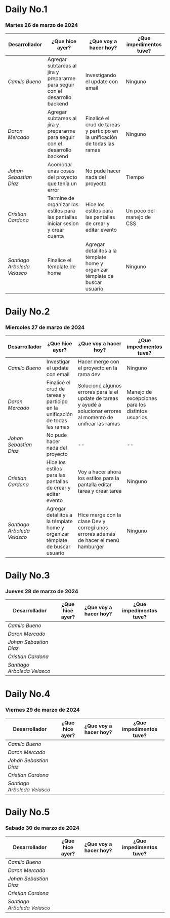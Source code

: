 # Daily No.1
### Martes 26 de marzo de 2024

| Desarrollador | ¿Que hice ayer? | ¿Que voy a hacer hoy? | ¿Que impedimentos tuve? |
|-----------|-----------|-----------|-----------|
|*Camilo Bueno*   | Agregar subtareas al jira y prepararme para seguir con el desarrollo backend|Investigando el update con email |Ninguno |
|*Daron Mercado*  |Agregar subtareas al jira y prepararme para seguir con el desarrollo backend| Finalicé el crud de tareas y participo en la unificación de todas las ramas|Ninguno|
| *Johan Sebastian Diaz*  | Acomodar unas cosas del proyecto que tenía un error|No pude hacer nada del proyecto |Tiempo |
| *Cristian Cardona*  | Termine de organizar los estilos para las pantallas iniciar sesion y crear cuenta  | Hice los estilos para las pantallas de crear y editar evento| Un poco del manejo de CSS|
| *Santiago Arboleda Velasco*  | Finalice el témplate de home|Agregar detallitos a la témplate home y organizar témplate de buscar usuario| Ninguno |

# Daily No.2
### Miercoles 27 de marzo de 2024

| Desarrollador | ¿Que hice ayer? | ¿Que voy a hacer hoy? | ¿Que impedimentos tuve? |
|-----------|-----------|-----------|-----------|
|*Camilo Bueno*   |Investigar el update con email |Hacer merge con el proyecto en la rama dev | Ninguno|
|*Daron Mercado*  |Finalicé el crud de tareas y participo en la unificación de todas las ramas | Solucioné algunos errores para la el update de tareas y ayudé a solucionar errores al momento de unificar las ramas| Manejo de excepciones para los distintos usuarios|
| *Johan Sebastian Diaz*  | No pude hacer nada del proyecto | -- | -- |
| *Cristian Cardona*  | Hice los estilos para las pantallas de crear y editar evento | Voy a hacer ahora los estilos para la pantalla editar tarea y crear tarea|Ninguno |
| *Santiago Arboleda Velasco*  |Agregar detallitos a la témplate home y organizar témplate de buscar usuario |Hice merge con la clase Dev y corregí unos errores además de hacer el menú hamburger|Ninguno |

# Daily No.3
### Jueves 28 de marzo de 2024

| Desarrollador | ¿Que hice ayer? | ¿Que voy a hacer hoy? | ¿Que impedimentos tuve? |
|-----------|-----------|-----------|-----------|
|*Camilo Bueno*   | | | |
|*Daron Mercado*  | | | |
| *Johan Sebastian Diaz*  | | | |
| *Cristian Cardona*  | | | |
| *Santiago Arboleda Velasco*  | | | |

# Daily No.4
### Viernes 29 de marzo de 2024

| Desarrollador | ¿Que hice ayer? | ¿Que voy a hacer hoy? | ¿Que impedimentos tuve? |
|-----------|-----------|-----------|-----------|
|*Camilo Bueno*   | | | |
|*Daron Mercado*  | | | |
| *Johan Sebastian Diaz*  | | | |
| *Cristian Cardona*  | | | |
| *Santiago Arboleda Velasco*  | | | |

# Daily No.5
### Sabado 30 de marzo de 2024

| Desarrollador | ¿Que hice ayer? | ¿Que voy a hacer hoy? | ¿Que impedimentos tuve? |
|-----------|-----------|-----------|-----------|
|*Camilo Bueno*   | | | |
|*Daron Mercado*  | | | |
| *Johan Sebastian Diaz*  | | | |
| *Cristian Cardona*  | | | |
| *Santiago Arboleda Velasco*  | | | |
